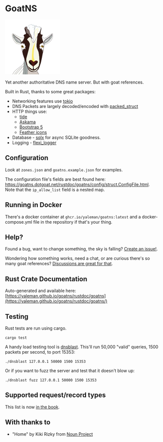 # GoatNS

![GoatNS Logo](./static_files/img/apple-touch-icon.png)

Yet another authoritative DNS name server. But with goat references.

Built in Rust, thanks to some great packages:

- Networking features use [tokio](https://crates.io/crates/tokio)
- DNS Packets are largely decoded/encoded with
  [packed_struct](https://crates.io/crates/packed_struct)
- HTTP things use:
  - [tide](https://crates.io/crates/tide)
  - [Askama](https://crates.io/crates/askama)
  - [Bootstrap 5](https://getbootstrap.com)
  - [Feather icons](https://feathericons.com)
- Database - [sqlx](https://crates.io/crates/sqlx) for async SQLite goodness.
- Logging - [flexi_logger](https://crates.io/crates/flexi_logger)

## Configuration

Look at `zones.json` and `goatns.example.json` for examples.

The configuration file's fields are best found here:
<https://goatns.dotgoat.net/rustdoc/goatns/config/struct.ConfigFile.html>. Note that the
`ip_allow_list` field is a nested map.

## Running in Docker

There's a docker container at `ghcr.io/yaleman/goatns:latest` and a docker-compose.yml file in the
repository if that's your thing.

## Help?

Found a bug, want to change something, the sky is falling?
[Create an issue!](https://github.com/yaleman/goatns/issues/new).

Wondering how something works, need a chat, or are curious there's so many goat references?
[Discussions are great for that](https://github.com/yaleman/goatns/discussions).

## Rust Crate Documentation

Auto-generated and available here:
[https://yaleman.github.io/goatns/rustdoc/goatns](https://yaleman.github.io/goatns/rustdoc/goatns/)

## Testing

Rust tests are run using cargo.

```shell
cargo test
```

A handy load testing tool is [dnsblast](https://github.com/jedisct1/dnsblast). This'll run 50,000
"valid" queries, 1500 packets per second, to port 15353:

```shell
./dnsblast 127.0.0.1 50000 1500 15353
```

Or if you want to fuzz the server and test that it doesn't blow up:

```shell
./dnsblast fuzz 127.0.0.1 50000 1500 15353
```

## Supported request/record types

This list is now [in the book](https://goatns.dotgoat.net/rrtypes.html).

## With thanks to

- "Home" by Kiki Rizky from [Noun Project](https://thenounproject.com/browse/icons/term/home/)
